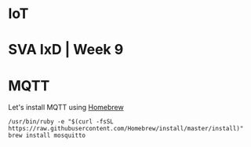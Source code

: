 # IoT

# SVA IxD | Week 9


# MQTT

Let's install MQTT using [Homebrew](http://brew.sh/)

	/usr/bin/ruby -e "$(curl -fsSL https://raw.githubusercontent.com/Homebrew/install/master/install)"
	brew install mosquitto

